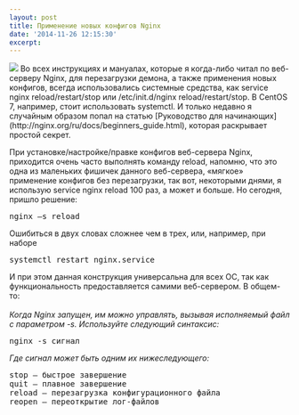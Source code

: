 ```yaml
---
layout: post
title: Применение новых конфигов Nginx
date: '2014-11-26 12:15:30'
excerpt:
---
```


<img style="max-width: 400px;" src="https://farm8.staticflickr.com/7446/15896531813_78663a1bd0_o.jpg" />
Во всех инструкциях и мануалах, которые я когда-либо читал по веб-серверу Nginx, для перезагрузки демона, а также применения новых конфигов, всегда использовались системные средства, как service nginx reload/restart/stop или /etc/init.d/nginx reload/restart/stop. В CentOS 7, например, стоит использовать systemctl. И только недавно я случайным образом попал на статью [Руководство для начинающих](http://nginx.org/ru/docs/beginners_guide.html), которая раскрывает простой секрет.

При установке/настройке/правке конфигов веб-сервера Nginx, приходится очень часто выполнять команду reload, напомню, что это одна из маленьких фишичек данного веб-сервера, «мягкое» применение конфигов без перезагрузки, так вот, некоторыми днями, я использую service nginx reload 100 раз, а может и больше. Но сегодня, пришло решение:
<pre>nginx –s reload</pre>
Ошибиться в двух словах сложнее чем в трех, или, например, при наборе
<pre>systemctl restart nginx.service </pre>
И при этом данная конструкция универсальна для всех ОС, так как функциональность предоставляется самими веб-сервером.
В общем-то:<br>
<br>
<i>Когда Nginx запущен, им можно управлять, вызывая исполняемый файл с параметром -s. Используйте следующий синтаксис:</i>

<pre>nginx -s сигнал</pre>
<i>Где сигнал может быть одним их нижеследующего:</i>
<pre>
stop — быстрое завершение
quit — плавное завершение
reload — перезагрузка конфигурационного файла
reopen — переоткрытие лог-файлов
</pre>
</i>

